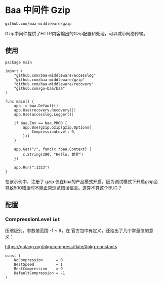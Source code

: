 # Baa 中间件 Gzip

`github.com/baa-middleware/gzip`

Gzip中间件提供了HTTP内容输出的Gzip配置和处理，可以减小网络传输。

## 使用

```
package main

import (
	"github.com/baa-middleware/accesslog"
	"github.com/baa-middleware/gzip"
	"github.com/baa-middleware/recovery"
	"github.com/go-baa/baa"
)

func main() {
	app := baa.Default()
	app.Use(recovery.Recovery())
	app.Use(accesslog.Logger())

	if baa.Env == baa.PROD {
		app.Use(gzip.Gzip(gzip.Options{
			CompressionLevel: 9,
		}))
	}

	app.Get("/", func(c *baa.Context) {
		c.String(200, "Hello, 世界")
	})

	app.Run(":1323")
}
```

在该示例中，注册了 gzip 仅在baa的产品模式开启，因为调试模式下开启gzip会导致500错误时不能正常浏览错误信息。这算不算这个BUG？

## 配置

### CompressionLevel `int`

压缩级别，参数值范围 -1 ~ 9，在 官方包中有定义，还给出了几个常量值的意义：

https://golang.org/pkg/compress/flate/#pkg-constants

```
const (
    NoCompression      = 0
    BestSpeed          = 1
    BestCompression    = 9
    DefaultCompression = -1
)
```

